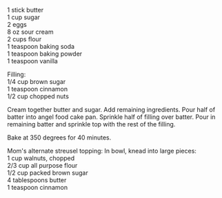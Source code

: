 ---
---

1 stick butter  
1 cup sugar  
2 eggs  
8 oz sour cream  
2 cups flour  
1 teaspoon baking soda  
1 teaspoon baking powder  
1 teaspoon vanilla  

Filling:  
1/4 cup brown sugar  
1 teaspoon cinnamon  
1/2 cup chopped nuts  

Cream together butter and sugar. Add remaining ingredients. Pour half of batter into angel food 
cake pan. Sprinkle half of filling over batter. Pour in remaining batter and sprinkle top with the 
rest of the filling. 

Bake at 350 degrees for 40 minutes.


Mom's alternate streusel topping:
In bowl, knead into large pieces:  
1 cup walnuts, chopped  
2/3 cup all purpose flour  
1/2 cup packed brown sugar  
4 tablespoons butter  
1 teaspoon cinnamon
